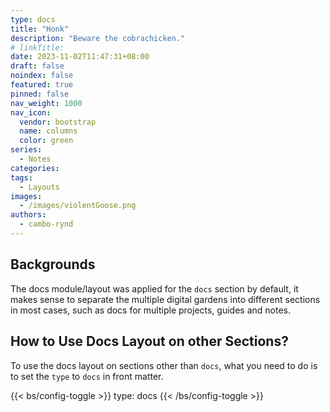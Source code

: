 ```yaml
---
type: docs
title: "Honk"
description: "Beware the cobrachicken."
# linkTitle:
date: 2023-11-02T11:47:31+08:00
draft: false
noindex: false
featured: true
pinned: false
nav_weight: 1000
nav_icon:
  vendor: bootstrap
  name: columns
  color: green
series:
  - Notes
categories:
tags:
  - Layouts
images:
  - /images/violentGoose.png
authors:
  - cambo-rynd
---
```


## Backgrounds

The docs module/layout was applied for the `docs` section by default, it makes sense to separate the multiple digital gardens into different sections in most cases, such as docs for multiple projects, guides and notes.

## How to Use Docs Layout on other Sections?

To use the docs layout on sections other than `docs`, what you need to do is to set the `type` to `docs` in front matter.

{{< bs/config-toggle >}}
type: docs
{{< /bs/config-toggle >}}
